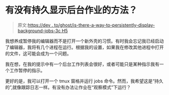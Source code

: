 # 有没有持久显示后台作业的方法？

> 原文:[https://dev . to/ghost/is-there-a-way-to-persistently-display-background-jobs-3c H5](https://dev.to/ghost/is-there-a-way-to-persistently-display-background-jobs-3ch5)

我想养成暂停我的编辑器而不是打开一个新外壳的习惯。有时我会忘记我已经启动了编辑器，我将有几个进程在运行。根据我的设置，如果我在修改其他进程中打开的文件，这可能会成为一个问题。

我在想，在我的提示中有一个后台工作列表会很好，或者可能只是某种指示我有一个工作暂停的指示。

更好的是，我可以打开一个 tmux 窗格并运行 jobs 命令。然而，我希望这是“持久的”,就像跟踪日志一样。有没有办法让作业在“观察模式”下运行？